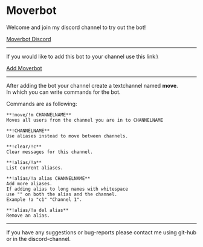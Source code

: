 # Moverbot

Welcome and join my discord channel to try out the bot!

[Moverbot Discord](https://discord.gg/nqwS7GD)
___

If you would like to add this bot to your channel use this link:\

<a href="https://discordapp.com/oauth2/authorize?client_id=449878054203031562&scope=bot&permissions=16854016" target="_blank">Add Moverbot</a>

---
After adding the bot your channel create a textchannel named **move**.\
In which you can write commands for the bot.

Commands are as following:
```text
**!move/!m CHANNELNAME**
Moves all users from the channel you are in to CHANNELNAME

**!CHANNELNAME**
Use aliases instead to move between channels.

**!clear/!c**
Clear messages for this channel.

**!alias/!a**
List current aliases.

**!alias/!a alias CHANNELNAME**
Add more aliases.
If adding alias to long names with whitespace
use "" on both the alias and the channel.
Example !a "c1" "Channel 1".

**!alias/!a del alias**
Remove an alias.
```
---
If you have any suggestions or bug-reports please contact me using git-hub or in the discord-channel. 